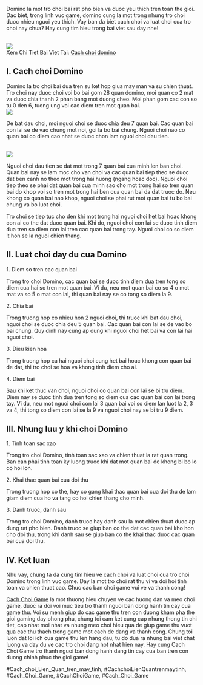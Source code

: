 <p>Domino la mot tro choi bai rat pho bien va duoc yeu thich tren toan the gioi. Dac biet, trong linh vuc game, domino cung la mot trong nhung tro choi duoc nhieu nguoi yeu thich. Vay ban da biet cach choi va luat choi cua tro choi nay chua? Hay cung tim hieu trong bai viet sau day nhe!</p><br><img src="https://cachchoigame.com/wp-content/uploads/2025/03/cach-choi-domino-huong-dan-tu-a-den-z-cho-nguoi-moi-bat-dau-67d3e3fc69c5a.jpg"></br>
Xem Chi Tiet Bai Viet Tai: <a href="https://cachchoigame.com/cach-choi-domino/">Cach choi domino</a><h2>I. Cach choi Domino</h2><p>Domino la tro choi bai dua tren su ket hop giua may man va su chien thuat. Tro choi nay duoc choi voi bo bai gom 28 quan domino, moi quan co 2 mat va duoc chia thanh 2 phan bang mot duong cheo. Moi phan gom cac con so tu 0 den 6, tuong ung voi cac diem tren mot quan bai.<br><img src="https://cachchoigame.com/wp-content/uploads/2025/03/Logo-cachchoigame.com_-1.png"></br><p>De bat dau choi, moi nguoi choi se duoc chia deu 7 quan bai. Cac quan bai con lai se de vao chung mot noi, goi la bo bai chung. Nguoi choi nao co quan bai co diem cao nhat se duoc chon lam nguoi choi dau tien.</p><br><img src="https://cachchoigame.com/wp-content/uploads/2025/03/cach-choi-2-acc-roblox-kham-pha-the-gioi-day-ky-dieu-67d3eab590c0b.jpg"></br><p>Nguoi choi dau tien se dat mot trong 7 quan bai cua minh len ban choi. Quan bai nay se lam moc cho van choi va cac quan bai tiep theo se duoc dat ben canh no theo mot trong hai huong (ngang hoac doc). Nguoi choi tiep theo se phai dat quan bai cua minh sao cho mot trong hai so tren quan bai do khop voi so tren mot trong hai ben cua quan bai da dat truoc do. Neu khong co quan bai nao khop, nguoi choi se phai rut mot quan bai tu bo bai chung va bo luot choi.<p>Tro choi se tiep tuc cho den khi mot trong hai nguoi choi het bai hoac khong con ai co the dat duoc quan bai. Khi do, nguoi choi con lai se duoc tinh diem dua tren so diem con lai tren cac quan bai trong tay. Nguoi choi co so diem it hon se la nguoi chien thang.</p><h2>II. Luat choi day du cua Domino</h2><p>1. Diem so tren cac quan bai<p>Trong tro choi Domino, cac quan bai se duoc tinh diem dua tren tong so diem cua hai so tren mot quan bai. Vi du, neu mot quan bai co so 4 o mot mat va so 5 o mat con lai, thi quan bai nay se co tong so diem la 9.</p><p>2. Chia bai</p><p>Trong truong hop co nhieu hon 2 nguoi choi, thi truoc khi bat dau choi, nguoi choi se duoc chia deu 5 quan bai. Cac quan bai con lai se de vao bo bai chung. Quy dinh nay cung ap dung khi nguoi choi het bai va con lai hai nguoi choi.</p><p>3. Dieu kien hoa</p><p>Trong truong hop ca hai nguoi choi cung het bai hoac khong con quan bai de dat, thi tro choi se hoa va khong tinh diem cho ai.</p><p>4. Diem bai</p><p>Sau khi ket thuc van choi, nguoi choi co quan bai con lai se bi tru diem. Diem nay se duoc tinh dua tren tong so diem cua cac quan bai con lai trong tay. Vi du, neu mot nguoi choi con lai 3 quan bai voi so diem lan luot la 2, 3 va 4, thi tong so diem con lai se la 9 va nguoi choi nay se bi tru 9 diem.</p><h2>III. Nhung luu y khi choi Domino</h2><p>1. Tinh toan sac xao</p><p>Trong tro choi Domino, tinh toan sac xao va chien thuat la rat quan trong. Ban can phai tinh toan ky luong truoc khi dat mot quan bai de khong bi bo lo co hoi lon.</p><p>2. Khai thac quan bai cua doi thu</p><p>Trong truong hop co the, hay co gang khai thac quan bai cua doi thu de lam giam diem cua ho va tang co hoi chien thang cho minh.</p><p>3. Danh truoc, danh sau</p><p>Trong tro choi Domino, danh truoc hay danh sau la mot chien thuat duoc ap dung rat pho bien. Danh truoc se giup ban co the dat cac quan bai kho hon cho doi thu, trong khi danh sau se giup ban co the khai thac duoc cac quan bai cua doi thu.</p><h2>IV. Ket luan</h2><p>Nhu vay, chung ta da cung tim hieu ve cach choi va luat choi cua tro choi Domino trong linh vuc game. Day la mot tro choi rat thu vi va doi hoi tinh toan va chien thuat cao. Chuc cac ban choi game vui ve va thanh cong!</p><p><a href="https://cachchoigame.com/">Cach Choi Game</a> la mot thuong hieu chuyen ve cac huong dan va meo choi game, duoc ra doi voi muc tieu tro thanh nguoi ban dong hanh tin cay cua game thu. Voi su menh giup do cac game thu tren con duong kham pha the gioi gaming day phong phu, chung toi cam ket cung cap nhung thong tin chi tiet, cap nhat moi nhat va nhung meo choi hieu qua de giup game thu vuot qua cac thu thach trong game mot cach de dang va thanh cong. Chung toi luon dat loi ich cua game thu len hang dau, tu do dua ra nhung bai viet chat luong va day du ve cac tro choi dang hot nhat hien nay. Hay cung Cach Choi Game tro thanh nguoi ban dong hanh dang tin cay cua ban tren con duong chinh phuc the gioi game!</p>
#Cach_choi_Lien_Quan_tren_may_tinh, #CachchoiLienQuantrenmaytinh, #Cach_Choi_Game, #CachChoiGame, #Cach_Choi_Game
